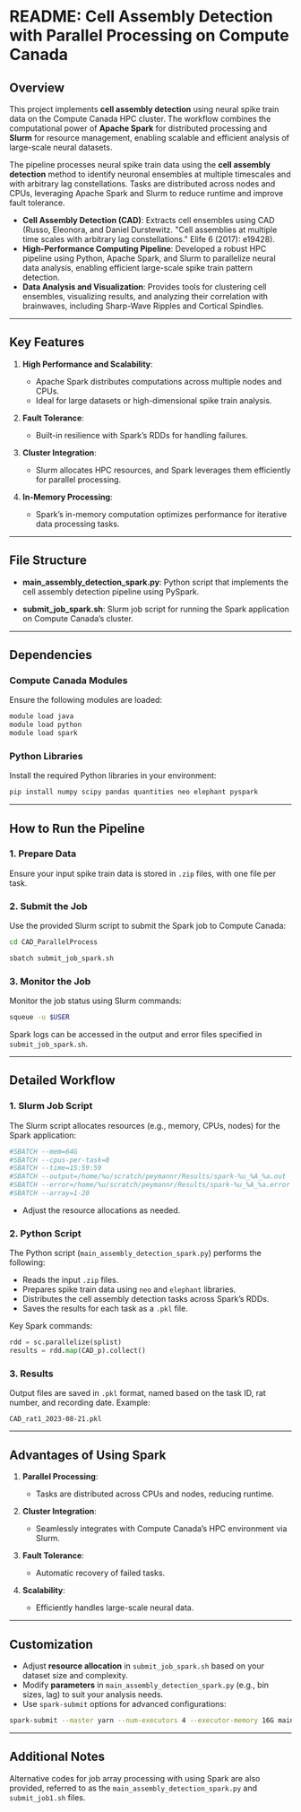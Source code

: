# README: Cell Assembly Detection with Parallel Processing on Compute Canada

## Overview
This project implements **cell assembly detection** using neural spike train data on the Compute Canada HPC cluster. The workflow combines the computational power of **Apache Spark** for distributed processing and **Slurm** for resource management, enabling scalable and efficient analysis of large-scale neural datasets.

The pipeline processes neural spike train data using the **cell assembly detection** method to identify neuronal ensembles at multiple timescales and with arbitrary lag constellations. Tasks are distributed across nodes and CPUs, leveraging Apache Spark and Slurm to reduce runtime and improve fault tolerance.

- **Cell Assembly Detection (CAD)**: Extracts cell ensembles using CAD (Russo, Eleonora, and Daniel Durstewitz. "Cell assemblies at multiple time scales with arbitrary lag constellations." Elife 6 (2017): e19428).
- **High-Performance Computing Pipeline**: Developed a robust HPC pipeline using Python, Apache Spark, and Slurm to parallelize neural data analysis, enabling efficient large-scale spike train pattern detection.
- **Data Analysis and Visualization**: Provides tools for clustering cell ensembles, visualizing results, and analyzing their correlation with brainwaves, including Sharp-Wave Ripples and Cortical Spindles.

---

## Key Features
1. **High Performance and Scalability**:
   - Apache Spark distributes computations across multiple nodes and CPUs.
   - Ideal for large datasets or high-dimensional spike train analysis.

2. **Fault Tolerance**:
   - Built-in resilience with Spark’s RDDs for handling failures.

3. **Cluster Integration**:
   - Slurm allocates HPC resources, and Spark leverages them efficiently for parallel processing.

4. **In-Memory Processing**:
   - Spark’s in-memory computation optimizes performance for iterative data processing tasks.

---

## File Structure

- **main_assembly_detection_spark.py**:
  Python script that implements the cell assembly detection pipeline using PySpark.

- **submit_job_spark.sh**:
  Slurm job script for running the Spark application on Compute Canada’s cluster.

---

## Dependencies

### Compute Canada Modules
Ensure the following modules are loaded:
```bash
module load java
module load python
module load spark
```

### Python Libraries
Install the required Python libraries in your environment:
```bash
pip install numpy scipy pandas quantities neo elephant pyspark
```

---

## How to Run the Pipeline

### 1. Prepare Data
Ensure your input spike train data is stored in `.zip` files, with one file per task.

### 2. Submit the Job
Use the provided Slurm script to submit the Spark job to Compute Canada:

```bash
cd CAD_ParallelProcess
```
```bash
sbatch submit_job_spark.sh
```

### 3. Monitor the Job
Monitor the job status using Slurm commands:
```bash
squeue -u $USER
```

Spark logs can be accessed in the output and error files specified in `submit_job_spark.sh`.

---

## Detailed Workflow

### 1. **Slurm Job Script**
The Slurm script allocates resources (e.g., memory, CPUs, nodes) for the Spark application:
```bash
#SBATCH --mem=64G
#SBATCH --cpus-per-task=8
#SBATCH --time=15:59:59
#SBATCH --output=/home/%u/scratch/peymannr/Results/spark-%u_%A_%a.out
#SBATCH --error=/home/%u/scratch/peymannr/Results/spark-%u_%A_%a.error
#SBATCH --array=1-20
```
- Adjust the resource allocations as needed.

### 2. **Python Script**
The Python script (`main_assembly_detection_spark.py`) performs the following:
- Reads the input `.zip` files.
- Prepares spike train data using `neo` and `elephant` libraries.
- Distributes the cell assembly detection tasks across Spark’s RDDs.
- Saves the results for each task as a `.pkl` file.

Key Spark commands:
```python
rdd = sc.parallelize(splist)
results = rdd.map(CAD_p).collect()
```

### 3. **Results**
Output files are saved in `.pkl` format, named based on the task ID, rat number, and recording date. Example:
```
CAD_rat1_2023-08-21.pkl
```

---

## Advantages of Using Spark
1. **Parallel Processing**:
   - Tasks are distributed across CPUs and nodes, reducing runtime.

2. **Cluster Integration**:
   - Seamlessly integrates with Compute Canada’s HPC environment via Slurm.

3. **Fault Tolerance**:
   - Automatic recovery of failed tasks.

4. **Scalability**:
   - Efficiently handles large-scale neural data.

---

## Customization
- Adjust **resource allocation** in `submit_job_spark.sh` based on your dataset size and complexity.
- Modify **parameters** in `main_assembly_detection_spark.py` (e.g., bin sizes, lag) to suit your analysis needs.
- Use `spark-submit` options for advanced configurations:
```bash
spark-submit --master yarn --num-executors 4 --executor-memory 16G main_assembly_detection_spark.py
```

---

## Additional Notes
Alternative codes for job array processing with using Spark are also provided, referred to as the `main_assembly_detection_spark.py` and `submit_job1.sh` files. 